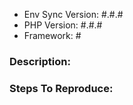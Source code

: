 - Env Sync Version: #.#.#
- PHP Version: #.#.#
- Framework: #

### Description:

### Steps To Reproduce:
